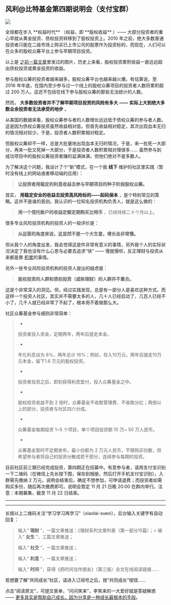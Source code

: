 ## 风利@比特基金第四期说明会（支付宝群）
 ![](http://mmbiz.qpic.cn/mmbiz/BDcu2rMySicpgNGhpYm2krIstDUXaVafGnj4QhC1PBU7E9ftcicbibX4SOiam2KEzu31n4Ja6iaHHiaL2UZWBRNTk53w/640?wx_fmt=jpeg&wxfrom=5)
<head><meta http-equiv="Content-Type" content="text/html; charset=utf-8"></head>
全球都在步入 **权益时代** （权益，即 **股权收益** ）—— 大部分投资者的重心早就从黄金投资、债权投资转移到了股权投资上。2010 年之前，绝大多数普通投资者只能在二级市场上购买已上市公司的股票作为投资标的，而现在，人们可以在众多的股权众筹平台上参与早期项目投资。



以上是 [之前一篇文章](http://mp.weixin.qq.com/s?__biz=MzAxNzI4MTMwMw==&mid=400081410&idx=1&sn=a730fe2bf1bf75695f0c456e0679b198&scene=21#wechat_redirect)里发过的图片，历史上来看，股权投资累积收益一直远远超出债权投资或黄金投资的收益。

参与股权众筹的投资者越来越多，股权众筹平台也越来越火爆。有估算说，至 2016 年年底，在国内至少参与过一个线上的股权众筹项目的投资者人数将累积超过 200 万人。这还不包括在线下参与股权众筹的那些无法统计的人数。



然而， **大多数投资者并不了解早期项目投资的风险有多大**  **——**  **实际上大到绝大多数业余投资者无法承受的地步** 。

从美国的数据来看，股权众筹参与者的人数增长远远低于债权众筹的参与者人数。这是因为债权众筹投资虽然收益相对低，但首先收益相对稳定，其次出现血本无归的情况相对较少。于是，投资者人数积累相对稳定。

但股权众筹却不一样，总是大批量地出现血本无归的情况，于是，来一批死一大部分，再来一批又死掉一大部分，于是投资者人数积累相对慢很多…… 虽然参与到成功项目中的股权众筹投资者赚的盆满钵满，但他们绝对不是多数人。

为了解决这个问题，我设计了个“新”模式，在一个我 **线下** 维护的社区里实践（暂时没有线上的网站或者移动端的应用）：

> **让投资者用稳定的利息收益去参与早期项目的种子阶段股权众筹。**

其实， **用稳定安全的收益去投资高风险标的——起码保本** ，是个特别常见的策略。这并不是谁的首创。我认识的一位知名投资机构负责人，就是这么做的：

> **用一个信托账户的收益定额定期购买比特币** ，已经持续二十个月以上。

很多专业风险投资机构的投资人的一般评价是：

> **从运营的角度来说，这显然不是一个大生意，增长会非常慢。**

但从我个人的角度出发，我会觉得这是件非常有意义的事情，另外我个人的实际状况决定了我也没有什么心思与必要去追求“快” —— 慢就慢呗，反正理财与投资从来都是靠 [积累](http://mp.weixin.qq.com/s?__biz=MzAxNzI4MTMwMw==&mid=400036990&idx=1&sn=c74527795f0683e3871fece909a1ba71&scene=21#wechat_redirect)的事情。

另外一些专业风险投资机构的投资人提出的疑虑是：

> **股权投资的人群和债权投资（或称理财）的人群并不重合。**

这是个非常深入的洞见。但，经过实践发现，总是有一部分人是喜欢这种方式。而这样一个投资人社区，其实并不需要太多的人，几十人已经启动了，几百人已经不小了，几千人就已经非常了不起了，根本用不着做那么大。



社区众筹基金参与细则非常简单：

> - 
> 
> 投资者投入资金，定期两年，两年后提走本金。
> 
> - 
> 
> 年化利息设为 8%，两年总计 16%；例如，存入10万元，两年后提走10万元本金，留下1.6 万元的股权投资。
> 
> - 
> 
> 投资者投资之后，即刻获得利息垫付，投入众筹基金之中。
> 
> - 
> 
> 股权投资收益不到 2 倍时，众筹基金不收取管理费、不收取分红；两倍以上的部分，投资者与社区四六分成。
> 
> - 
> 
> 众筹基金每期投资 1~5 个项目，单个项目投资额 10 万~ 50 万人民币。
> 
> - 
> 
> 众筹基金暂时不定期发布，最小份额为 2 万元人民币，不限购买份数，但希望参与者将自己的投资分散成若干部分，连续参与每期的投资。

目前社区前三期已经完成投资，第四期正在招募中。有意参与者，请用支付宝识别一下二维码（在微信上先长按下图，保存到相册，然后打开手机支付宝识别）。入群需先缴纳 2 万元，说明会结束后，确定不想参加，可申请退费；而投资者如需购买多份，随后再次缴费即可。说明会暂定 11 月 21 日晚 20:00 在群内举行。注意：本期募集，截至 11 月 22 日结束。



* * *



* * *

长按以上二维码关注“学习学习再学习”（xiaolai-xuexi），后台输入关键字有自动回复：

> 输入“ **理财** ”，一篇文章推送：《理财系列文章列表（第一部分15篇）；> 输入“ **女生** ”，三篇文章推送；
> 
> 输入“ **社交** ”，一篇文章推送；
> 
> 输入“ **利息** ”，一篇文章推送；
> 
> 输入“ **时间** ”，获得《把时间当作朋友》（第三版）全文在线阅读链接……

若想要了解“共同成长”社区，请进入订阅号之后，按“共同成长”按钮……



点击“阅读原文”，可提交表单，“问问笑来”，李笑来的一大爱好就是答疑解惑 —— [更多其实是帮助自己成长，因为分享是一种成长最根本的手段](http://mp.weixin.qq.com/s?__biz=MzAxNzI4MTMwMw==&mid=400342289&idx=1&sn=4a2e622f468db41c965e30dd3e1e9ee1&scene=21#wechat_redirect)。

